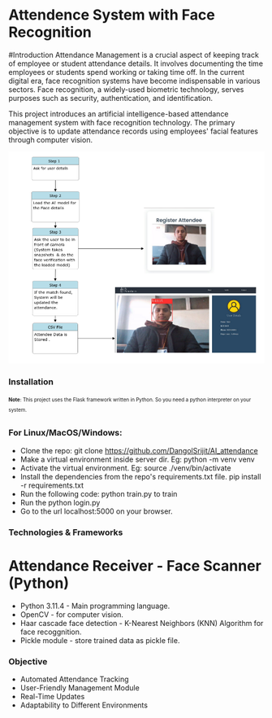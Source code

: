 # Attendence System with Face Recognition
#Introduction
Attendance Management is a crucial aspect of keeping track of employee or student attendance details. It involves documenting the time employees or students spend working or taking time off. In the current digital era, face recognition systems have become indispensable in various sectors. Face recognition, a widely-used biometric technology, serves purposes such as security, authentication, and identification.

This project introduces an artificial intelligence-based attendance management system with face recognition technology. The primary objective is to update attendance records using employees' facial features through computer vision.

![UCD](UCD.png)


### Installation
<sub><sup>__Note__: This project uses the Flask framework written in Python. So you need a python interpreter on your system.</sup></sub>
### For Linux/MacOS/Windows:
+ Clone the repo:
    git clone https://github.com/DangolSrijit/AI_attendance
+ Make a virtual environment inside server dir. Eg:
    python -m venv venv
+ Activate the virtual environment. Eg:
    source ./venv/bin/activate
+ Install the dependencies from the repo's requirements.txt file. pip install -r requirements.txt
+ Run the following code: python train.py to train
+ Run the python login.py
+ Go to the url localhost:5000 on your browser.

### Technologies & Frameworks
# Attendance Receiver - Face Scanner (Python)
+ Python 3.11.4 - Main programming language.
+ OpenCV - for computer vision.
+ Haar cascade face detection - K-Nearest Neighbors (KNN) Algorithm for face recoggnition.
+ Pickle module - store trained data as pickle file.

### Objective
+ Automated Attendance Tracking
+ User-Friendly Management Module
+ Real-Time Updates
+ Adaptability to Different Environments


